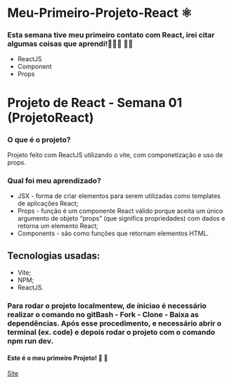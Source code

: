 # Meu-Primeiro-Projeto-React ⚛️

### Esta semana tive meu primeiro contato com React, irei citar algumas coisas que aprendi!👩🏾‍💻 🎉🎉
* ReactJS
* Component
* Props 
 # Projeto de React - Semana 01 (ProjetoReact)

### O que é o projeto?
Projeto feito com ReactJS utilizando o vite, com componetização e uso de props.

### Qual foi meu aprendizado?
* JSX - forma de criar elementos para serem utilizadas como templates de aplicações React;
* Props - função é um componente React válido porque aceita um único argumento de objeto “props” (que significa propriedades) com dados e retorna um elemento React;
* Components - são como funções que retornam elementos HTML.

## Tecnologias usadas:
* Vite;
* NPM;
* ReactJS.

### Para rodar o projeto localmentew, de íniciao é necessário realizar o comando no gitBash - Fork - Clone - Baixa as dependências. Após esse procedimento, e necessário abrir o terminal (ex. code) e depois rodar o projeto com o comando npm run dev.

#### Este é o meu primeiro Projeto! 🎊 🎉
[Site](https://jovial-granita-ccb680.netlify.app/)  


